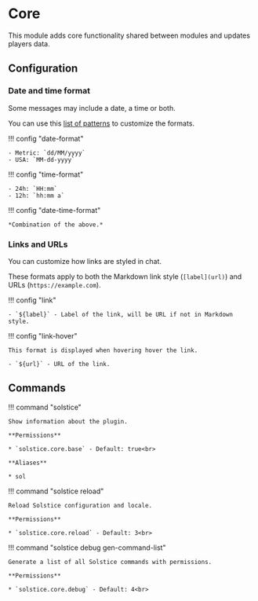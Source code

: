 # Core

This module adds core functionality shared between modules and updates players data.

## Configuration

### Date and time format

Some messages may include a date, a time or both.

You can use this [list of patterns](https://docs.oracle.com/javase/8/docs/api/java/time/format/DateTimeFormatter.html#patterns) to customize the formats.

!!! config "date-format"

    - Metric: `dd/MM/yyyy`
    - USA: `MM-dd-yyyy`

!!! config "time-format"

    - 24h: `HH:mm`
    - 12h: `hh:mm a`

!!! config "date-time-format"

    *Combination of the above.*

### Links and URLs

You can customize how links are styled in chat.

These formats apply to both the Markdown link style (`[label](url)`) and URLs (`https://example.com`).

!!! config "link"

    - `${label}` - Label of the link, will be URL if not in Markdown style.

!!! config "link-hover"

    This format is displayed when hovering hover the link.

    - `${url}` - URL of the link.

## Commands

!!! command "solstice"

    Show information about the plugin.

    **Permissions**

    * `solstice.core.base` - Default: true<br>

    **Aliases**

    * sol

!!! command "solstice reload"

    Reload Solstice configuration and locale.

    **Permissions**

    * `solstice.core.reload` - Default: 3<br>

!!! command "solstice debug gen-command-list"

    Generate a list of all Solstice commands with permissions.

    **Permissions**

    * `solstice.core.debug` - Default: 4<br>